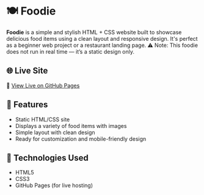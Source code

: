 # 🍽️ Foodie

**Foodie** is a simple and stylish HTML + CSS website built to showcase delicious food items using a clean layout and responsive design. It's perfect as a beginner web project or a restaurant landing page.
⚠️ Note: This foodie does not run in real time — it’s a static design only.


## 🌐 Live Site

🔗 [View Live on GitHub Pages](https://renukamandhapati.github.io/foodie/)


## 📸 Features

- Static HTML/CSS site
- Displays a variety of food items with images
- Simple layout with clean design
- Ready for customization and mobile-friendly design

## 🧰 Technologies Used

- HTML5
- CSS3
- GitHub Pages (for live hosting)




